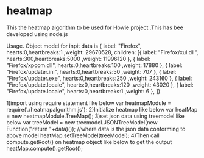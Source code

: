 heatmap
=======

This the heatmap algorithm to be used for Howie project .This has bee developed using node.js

Usage.
Object model for inpit data is 
{ label: "Firefox",  hearts:0,heartbreaks:1 ,weight: 29670528, children: [{ label: "Firefox/xul.dll",  hearts:300,heartbreaks:5000 ,weight: 11996120
  }, 
  { label: "Firefox/xpcom.dll",  hearts:0,heartbreaks:100 ,weight: 17880
  }, 
  { label: "Firefox/updater.ini",  hearts:0,heartbreaks:50 ,weight: 707
  }, 
  { label: "Firefox/updater.exe",  hearts:0,heartbreaks:250 ,weight: 243160
  }, 
  { label: "Firefox/update.locale",  hearts:0,heartbreaks:120 ,weight: 43020
  },
  { label: "Firefox/update.locale",  hearts:0,heartbreaks:1 ,weight: 6
  },
   ]}



1)import using require statement like below
    var heatmapModule = require('./heatmapalgorithm.js');
2)Initialize heatmap like below
    var heatMap = new heatmapModule.TreeMap();
3)set json data using treemodel like below
    var treeModel = new treemodel.JSONTreeModel(new Function("return "+data)()); //where data is the json data conforming to above model
    heatMap.setTreeModel(treeModel);
4)Then call compute.getRoot() on heatmap object like below to get the output
    heatMap.compute().getRoot();


